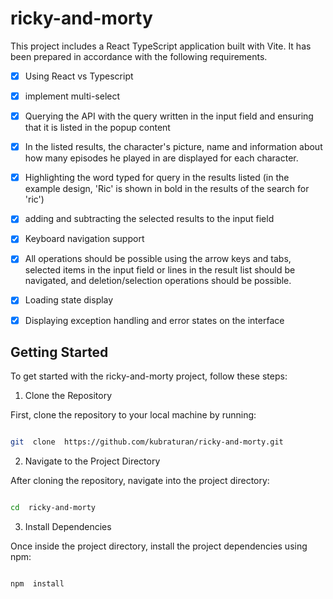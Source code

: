 
# ricky-and-morty

This project includes a React TypeScript application built with Vite. It has been prepared in accordance with the following requirements.

  

- [x] Using React vs Typescript

- [x] implement multi-select

- [x] Querying the API with the query written in the input field and ensuring that it is listed in the popup content

- [x] In the listed results, the character's picture, name and information about how many episodes he played in are displayed for each character.

- [x] Highlighting the word typed for query in the results listed (in the example design, 'Ric' is shown in bold in the results of the search for 'ric')

- [x] adding and subtracting the selected results to the input field

- [x] Keyboard navigation support

- [x] All operations should be possible using the arrow keys and tabs, selected items in the input field or lines in the result list should be navigated, and deletion/selection operations should be possible.

- [x] Loading state display

- [x] Displaying exception handling and error states on the interface

  

## Getting Started

To get started with the ricky-and-morty project, follow these steps:

  

1. Clone the Repository

First, clone the repository to your local machine by running:

  

```bash

git  clone  https://github.com/kubraturan/ricky-and-morty.git

```

  

2. Navigate to the Project Directory

After cloning the repository, navigate into the project directory:

  

```bash

cd  ricky-and-morty

```

  

3. Install Dependencies

Once inside the project directory, install the project dependencies using npm:

  

```bash

npm  install

```
